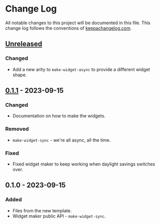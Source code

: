 # Change Log
All notable changes to this project will be documented in this file. This change log follows the conventions of [keepachangelog.com](http://keepachangelog.com/).

## [Unreleased]
### Changed
- Add a new arity to `make-widget-async` to provide a different widget shape.

## [0.1.1] - 2023-09-15
### Changed
- Documentation on how to make the widgets.

### Removed
- `make-widget-sync` - we're all async, all the time.

### Fixed
- Fixed widget maker to keep working when daylight savings switches over.

## 0.1.0 - 2023-09-15
### Added
- Files from the new template.
- Widget maker public API - `make-widget-sync`.

[Unreleased]: https://sourcehost.site/your-name/sudokopie/compare/0.1.1...HEAD
[0.1.1]: https://sourcehost.site/your-name/sudokopie/compare/0.1.0...0.1.1
